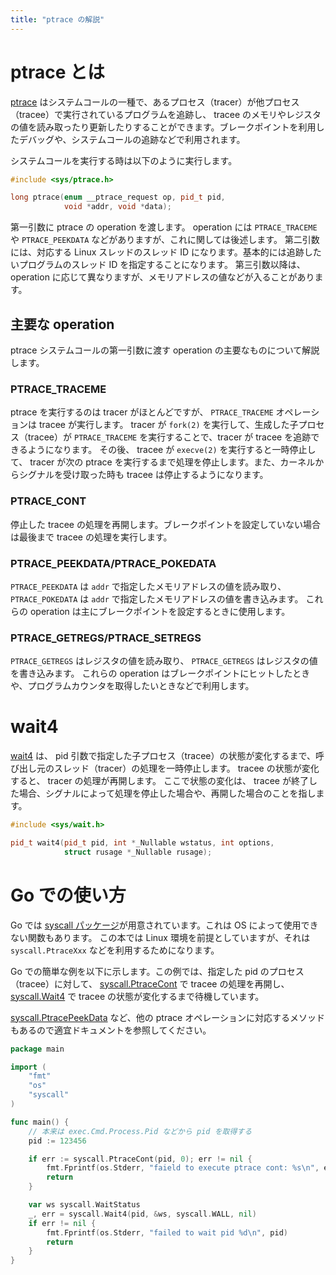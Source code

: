 ```yaml
---
title: "ptrace の解説"
---
```


# ptrace とは
[ptrace](https://man7.org/linux/man-pages/man2/ptrace.2.html) はシステムコールの一種で、あるプロセス（tracer）が他プロセス（tracee）で実行されているプログラムを追跡し、 tracee のメモリやレジスタの値を読み取ったり更新したりすることができます。ブレークポイントを利用したデバッグや、システムコールの追跡などで利用されます。

システムコールを実行する時は以下のように実行します。
```cpp
#include <sys/ptrace.h>

long ptrace(enum __ptrace_request op, pid_t pid,
            void *addr, void *data);
```

第一引数に ptrace の operation を渡します。 operation には `PTRACE_TRACEME` や `PTRACE_PEEKDATA` などがありますが、これに関しては後述します。
第二引数には、対応する Linux スレッドのスレッド ID になります。基本的には追跡したいプログラムのスレッド ID を指定することになります。
第三引数以降は、 operation に応じて異なりますが、メモリアドレスの値などが入ることがあります。

## 主要な operation
ptrace システムコールの第一引数に渡す operation の主要なものについて解説します。

### PTRACE_TRACEME
ptrace を実行するのは tracer がほとんどですが、 `PTRACE_TRACEME` オペレーションは tracee が実行します。
tracer が `fork(2)` を実行して、生成した子プロセス（tracee）が `PTRACE_TRACEME` を実行することで、tracer が tracee を追跡できるようになります。
その後、 tracee が `execve(2)` を実行すると一時停止して、 tracer が次の ptrace を実行するまで処理を停止します。また、カーネルからシグナルを受け取った時も tracee は停止するようになります。

### PTRACE_CONT
停止した tracee の処理を再開します。ブレークポイントを設定していない場合は最後まで tracee の処理を実行します。

### PTRACE_PEEKDATA/PTRACE_POKEDATA
`PTRACE_PEEKDATA` は `addr` で指定したメモリアドレスの値を読み取り、 `PTRACE_POKEDATA` は `addr` で指定したメモリアドレスの値を書き込みます。
これらの operation は主にブレークポイントを設定するときに使用します。


### PTRACE_GETREGS/PTRACE_SETREGS
`PTRACE_GETREGS` はレジスタの値を読み取り、 `PTRACE_GETREGS` はレジスタの値を書き込みます。
これらの operation はブレークポイントにヒットしたときや、プログラムカウンタを取得したいときなどで利用します。

# wait4
[wait4](https://man7.org/linux/man-pages/man2/wait4.2.html) は、 pid 引数で指定した子プロセス（tracee）の状態が変化するまで、呼び出し元のスレッド（tracer）の処理を一時停止します。 tracee の状態が変化すると、 tracer の処理が再開します。
ここで状態の変化は、 tracee が終了した場合、シグナルによって処理を停止した場合や、再開した場合のことを指します。


```cpp
#include <sys/wait.h>

pid_t wait4(pid_t pid, int *_Nullable wstatus, int options,
            struct rusage *_Nullable rusage);
```

# Go での使い方
Go では [syscall パッケージ](https://pkg.go.dev/syscall)が用意されています。これは OS によって使用できない関数もあります。
この本では Linux 環境を前提としていますが、それは `syscall.PtraceXxx` などを利用するためになります。

Go での簡単な例を以下に示します。この例では、指定した pid のプロセス（tracee）に対して、 [syscall.PtraceCont](https://pkg.go.dev/syscall#PtraceCont) で tracee の処理を再開し、 [syscall.Wait4](https://pkg.go.dev/syscall#Wait4) で tracee の状態が変化するまで待機しています。

[syscall.PtracePeekData](https://pkg.go.dev/syscall#PtracePeekData) など、他の ptrace オペレーションに対応するメソッドもあるので適宜ドキュメントを参照してください。

```go
package main

import (
	"fmt"
	"os"
	"syscall"
)

func main() {
	// 本来は exec.Cmd.Process.Pid などから pid を取得する
	pid := 123456

	if err := syscall.PtraceCont(pid, 0); err != nil {
		fmt.Fprintf(os.Stderr, "faield to execute ptrace cont: %s\n", err)
		return
	}

	var ws syscall.WaitStatus
	_, err = syscall.Wait4(pid, &ws, syscall.WALL, nil)
	if err != nil {
		fmt.Fprintf(os.Stderr, "failed to wait pid %d\n", pid)
		return
	}
}
```
